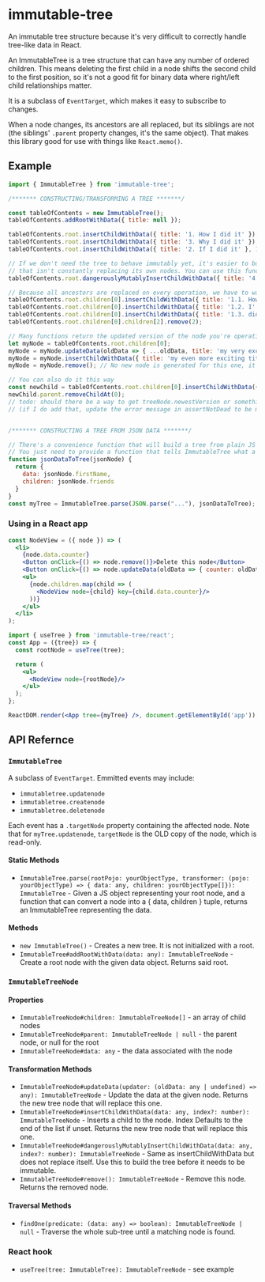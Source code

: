 # immutable-tree

An immutable tree structure because it's very difficult to correctly handle
tree-like data in React.

An ImmutableTree is a tree structure that can have any number of ordered
children. This means deleting the first child in a node shifts the second child
to the first position, so it's not a good fit for binary data where right/left
child relationships matter.

It is a subclass of `EventTarget`, which makes it easy to subscribe to changes.

When a node changes, its ancestors are all replaced, but its siblings are not
(the siblings' `.parent` property changes, it's the same object). That makes
this library good for use with things like `React.memo()`.

## Example

```javascript
import { ImmutableTree } from 'immutable-tree';

/******* CONSTRUCTING/TRANSFORMING A TREE *******/

const tableOfContents = new ImmutableTree();
tableOfContents.addRootWithData({ title: null });

tableOfContents.root.insertChildWithData({ title: '1. How I did it' });
tableOfContents.root.insertChildWithData({ title: '3. Why I did it' }); // root is a different object now!
tableOfContents.root.insertChildWithData({ title: '2. If I did it' }, 1); // optional second argument is index in children list

// If we don't need the tree to behave immutably yet, it's easier to build a tree
// that isn't constantly replacing its own nodes. You can use this function in that case
tableOfContents.root.dangerouslyMutablyInsertChildWithData({ title: '4. But... I did it...' }, 1);

// Because all ancestors are replaced on every operation, we have to walk the entire tree for every operation
tableOfContents.root.children[0].insertChildWithData({ title: '1.1. How' });
tableOfContents.root.children[0].insertChildWithData({ title: '1.2. I' });
tableOfContents.root.children[0].insertChildWithData({ title: '1.3. did' });
tableOfContents.root.children[0].children[2].remove(2);

// Many functions return the updated version of the node you're operating on, making it easy to keep "transforming" the same node
let myNode = tableOfContents.root.children[0];
myNode = myNode.updateData(oldData => { ...oldData, title: 'my very exciting title' });
myNode = myNode.insertChildWithData({ title: 'my even more exciting title' });
myNode = myNode.remove(); // No new node is generated for this one, it returns itself

// You can also do it this way
const newChild = tableOfContents.root.children[0].insertChildWithData({ title: '1.4. It' });
newChild.parent.removeChildAt(0);
// todo: should there be a way to get treeNode.newestVersion or something? Or would that cause all manner of memory leaks? Hm...
// (if I do add that, update the error message in assertNotDead to be more helpful)


/******* CONSTRUCTING A TREE FROM JSON DATA *******/

// There's a convenience function that will build a tree from plain JS objects
// You just need to provide a function that tells ImmutableTree what a given object's data and children are
function jsonDataToTree(jsonNode) {
  return {
    data: jsonNode.firstName,
    children: jsonNode.friends
  }
}
const myTree = ImmutableTree.parse(JSON.parse("..."), jsonDataToTree);
```

### Using in a React app

```jsx
const NodeView = ({ node }) => (
  <li>
    {node.data.counter}
    <Button onClick={() => node.remove()}>Delete this node</Button>
    <Button onClick={() => node.updateData(oldData => { counter: oldData.counter + 1 })}>Increment this node</Button>
    <ul>
      {node.children.map(child => (
        <NodeView node={child} key={child.data.counter}/>
      ))}
    </ul>
  </li>
);

import { useTree } from 'immutable-tree/react';
const App = ({tree}) => {
  const rootNode = useTree(tree);

  return (
    <ul>
      <NodeView node={rootNode}/>
    </ul>
  );
};

ReactDOM.render(<App tree={myTree} />, document.getElementById('app'));
```


## API Refernce

### `ImmutableTree`

A subclass of `EventTarget`. Emmitted events may include:

- `immutabletree.updatenode`
- `immutabletree.createnode`
- `immutabletree.deletenode`

Each event has a `.targetNode` property containing the affected node. Note that
for `myTree.updatenode`, `targetNode` is the OLD copy of the node, which is
read-only.

#### Static Methods

- `ImmutableTree.parse(rootPojo: yourObjectType, transformer: (pojo: yourObjectType) => { data: any, children: yourObjectType[]}): ImmutableTree` - Given a JS object representing your root node, and a function that can convert a node into a { data, children } tuple, returns an ImmutableTree representing the data.

#### Methods

- `new ImmutableTree()` - Creates a new tree. It is not initialized with a root.
- `ImmutableTree#addRootWithData(data: any): ImmutableTreeNode` - Create a root
  node with the given data object. Returns said root.

### `ImmutableTreeNode`

#### Properties
- `ImmutableTreeNode#children: ImmutableTreeNode[]` - an array of child nodes
- `ImmutableTreeNode#parent: ImmutableTreeNode | null` - the parent node, or null for the root
- `ImmutableTreeNode#data: any` - the data associated with the node

#### Transformation Methods

- `ImmutableTreeNode#updateData(updater: (oldData: any | undefined) => any): ImmutableTreeNode` - Update the data at the given node. Returns the new tree node that will replace this one.
- `ImmutableTreeNode#insertChildWithData(data: any, index?: number): ImmutableTreeNode` - Inserts a child to the node. Index Defaults to the end of the list if unset. Returns the new tree node that will replace this one.
- `ImmutableTreeNode#dangerouslyMutablyInsertChildWithData(data: any, index?: number): ImmutableTreeNode` - Same as insertChildWithData but does not replace itself. Use this to build the tree before it needs to be immutable.
- `ImmutableTreeNode#remove(): ImmutableTreeNode` - Remove this node. Returns the removed node.

#### Traversal Methods

- `findOne(predicate: (data: any) => boolean): ImmutableTreeNode | null` - Traverse the whole sub-tree until a matching node is found.

### React hook

- `useTree(tree: ImmutableTree): ImmutableTreeNode` - see example